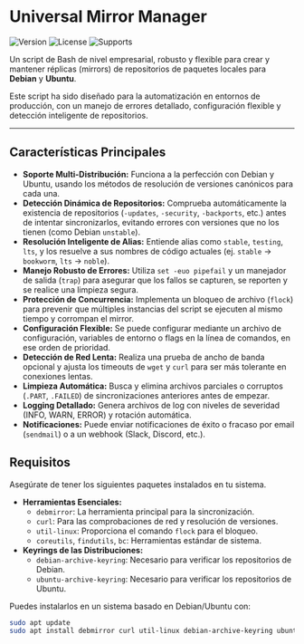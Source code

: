 # Universal Mirror Manager

![Version](https://img.shields.io/badge/version-2.0.0-blue.svg)
![License](https://img.shields.io/badge/License-MIT-yellow.svg)
![Supports](https://img.shields.io/badge/Supports-Debian%20%26%20Ubuntu-green.svg)

Un script de Bash de nivel empresarial, robusto y flexible para crear y mantener réplicas (mirrors) de repositorios de paquetes locales para **Debian** y **Ubuntu**.

Este script ha sido diseñado para la automatización en entornos de producción, con un manejo de errores detallado, configuración flexible y detección inteligente de repositorios.

---

## Características Principales

-   **Soporte Multi-Distribución:** Funciona a la perfección con Debian y Ubuntu, usando los métodos de resolución de versiones canónicos para cada una.
-   **Detección Dinámica de Repositorios:** Comprueba automáticamente la existencia de repositorios (`-updates`, `-security`, `-backports`, etc.) antes de intentar sincronizarlos, evitando errores con versiones que no los tienen (como Debian `unstable`).
-   **Resolución Inteligente de Alias:** Entiende alias como `stable`, `testing`, `lts`, y los resuelve a sus nombres de código actuales (ej. `stable` -> `bookworm`, `lts` -> `noble`).
-   **Manejo Robusto de Errores:** Utiliza `set -euo pipefail` y un manejador de salida (`trap`) para asegurar que los fallos se capturen, se reporten y se realice una limpieza segura.
-   **Protección de Concurrencia:** Implementa un bloqueo de archivo (`flock`) para prevenir que múltiples instancias del script se ejecuten al mismo tiempo y corrompan el mirror.
-   **Configuración Flexible:** Se puede configurar mediante un archivo de configuración, variables de entorno o flags en la línea de comandos, en ese orden de prioridad.
-   **Detección de Red Lenta:** Realiza una prueba de ancho de banda opcional y ajusta los timeouts de `wget` y `curl` para ser más tolerante en conexiones lentas.
-   **Limpieza Automática:** Busca y elimina archivos parciales o corruptos (`.PART`, `.FAILED`) de sincronizaciones anteriores antes de empezar.
-   **Logging Detallado:** Genera archivos de log con niveles de severidad (INFO, WARN, ERROR) y rotación automática.
-   **Notificaciones:** Puede enviar notificaciones de éxito o fracaso por email (`sendmail`) o a un webhook (Slack, Discord, etc.).

## Requisitos

Asegúrate de tener los siguientes paquetes instalados en tu sistema.

-   **Herramientas Esenciales:**
    -   `debmirror`: La herramienta principal para la sincronización.
    -   `curl`: Para las comprobaciones de red y resolución de versiones.
    -   `util-linux`: Proporciona el comando `flock` para el bloqueo.
    -   `coreutils`, `findutils`, `bc`: Herramientas estándar de sistema.
-   **Keyrings de las Distribuciones:**
    -   `debian-archive-keyring`: Necesario para verificar los repositorios de Debian.
    -   `ubuntu-archive-keyring`: Necesario para verificar los repositorios de Ubuntu.

Puedes instalarlos en un sistema basado en Debian/Ubuntu con:
```bash
sudo apt update
sudo apt install debmirror curl util-linux debian-archive-keyring ubuntu-archive-keyring bc
